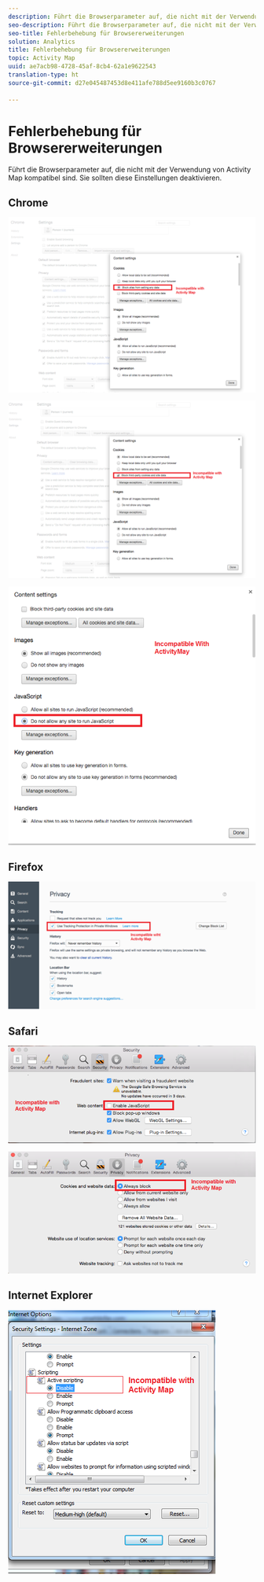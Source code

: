 ```yaml
---
description: Führt die Browserparameter auf, die nicht mit der Verwendung von Activity Map kompatibel sind. Sie sollten diese Einstellungen deaktivieren.
seo-description: Führt die Browserparameter auf, die nicht mit der Verwendung von Activity Map kompatibel sind. Sie sollten diese Einstellungen deaktivieren.
seo-title: Fehlerbehebung für Browsererweiterungen
solution: Analytics
title: Fehlerbehebung für Browsererweiterungen
topic: Activity Map
uuid: ae7acb98-4728-45af-8cb4-62a1e9622543
translation-type: ht
source-git-commit: d27e045487453d8e411afe788d5ee9160b3c0767

---
```



# Fehlerbehebung für Browsererweiterungen

Führt die Browserparameter auf, die nicht mit der Verwendung von Activity Map kompatibel sind. Sie sollten diese Einstellungen deaktivieren.

## Chrome

![](assets/Chrome1.png)

![](assets/Chrome2.png)

![](assets/Chrome3.png)

## Firefox

![](assets/Firefox.png)

## Safari

![](assets/Safari1.png)

![](assets/Safari2.png)

## Internet Explorer

![](assets/IE1.png)
